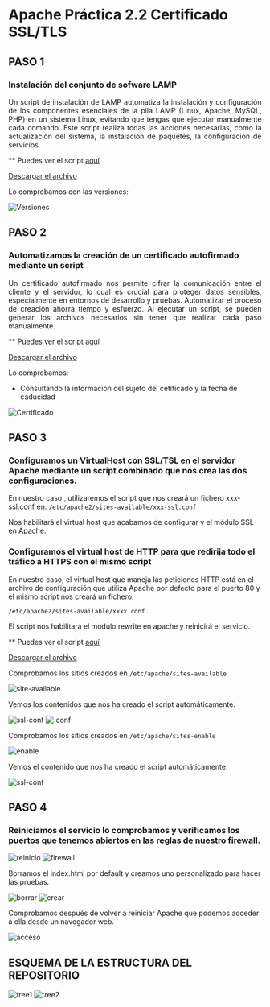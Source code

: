 # Apache Práctica 2.2 Certificado SSL/TLS

## **PASO 1**

### Instalación del conjunto de sofware LAMP

<div style="text-align: justify">

Un script de instalación de LAMP automatiza la instalación y configuración de los componentes esenciales de la pila LAMP (Linux, Apache, MySQL, PHP) en un sistema Linux, evitando que tengas que ejecutar manualmente cada comando.
Este script realiza todas las acciones necesarias, como la actualización del sistema, la instalación de paquetes, la configuración de servicios.

</div>

** Puedes ver el script [aquí](Instalacion-LAMP.md)

[Descargar el archivo](./Scripts/Instalacion-LAMP.sh)

Lo comprobamos con las versiones:

![Versiones](img/versiones.png)

## **PASO 2**

### Automatizamos la creación de un certificado autofirmado mediante un script

<div style="text-align: justify">

Un certificado autofirmado nos permite cifrar la comunicación entre el cliente y el servidor, lo cual es crucial para proteger datos sensibles, especialmente en entornos de desarrollo y pruebas.
Automatizar el proceso de creación ahorra tiempo y esfuerzo. Al ejecutar un script, se pueden generar los archivos necesarios sin tener que realizar cada paso manualmente.

</div>

** Puedes ver el script [aquí](setup-certificado-firmado.md)

[Descargar el archivo](./Scripts/setup-certificado-firmado.sh)


Lo comprobamos:
- Consultando la información del sujeto del cetificado y la fecha de caducidad

![Certificado](img/certificado.png)

## **PASO 3**

### Configuramos un VirtualHost con SSL/TSL en el servidor Apache mediante un script combinado que nos crea las dos configuraciones.


En nuestro caso , utilizaremos el script que nos creará un fichero xxx-ssl.conf en: `/etc/apache2/sites-available/xxx-ssl.conf `  

Nos habilitará el virtual host que acabamos de configurar y el módulo SSL en Apache.

  
### Configuramos el virtual host de HTTP para que redirija todo el tráfico a HTTPS con el mismo script

En nuestro caso, el virtual host que maneja las peticiones HTTP está en el archivo de configuración que utiliza Apache por defecto para el puerto 80  y el mismo script nos creará un fichero:

`/etc/apache2/sites-available/xxxx.conf. ` 

El script nos habilitará el módulo rewrite en apache y reinicirá el servicio.

** Puedes ver el script [aquí](ssl-conf_.conf.md)


[Descargar el archivo](./Scripts/ssl-conf_.conf.sh)


Comprobamos los sitios creados en `/etc/apache/sites-available `

![site-available](img/creados.png)


Vemos los contenidos que nos ha creado el script automáticamente.

![ssl-conf](img/ssl.conf.png)
![.conf](img/80.png)


Comprobamos los sitios creados en `/etc/apache/sites-enable `

![enable](img/enable.png)

Vemos el contenido que nos ha creado el script automáticamente.

![ssl-conf](img/ssl.conf.png)

## **PASO 4**

### Reiniciamos el servicio lo comprobamos y verificamos los puertos que tenemos abiertos en las reglas de nuestro firewall.

![reinicio](img/reiniciar.png)
![firewall](img/fierwall.png)

Borramos el index.html por default y creamos uno personalizado para hacer las pruebas.

![borrar](img/borrar-index.png)
![crear](img/crear-index.png)

Comprobamos después de volver a reiniciar Apache que podemos acceder a ella desde un navegador web.

![acceso](img/nuevo-index.png)

## **ESQUEMA DE LA ESTRUCTURA DEL REPOSITORIO**

![tree1](img/tree-L1.png)
![tree2](img/tree-L3.png)
